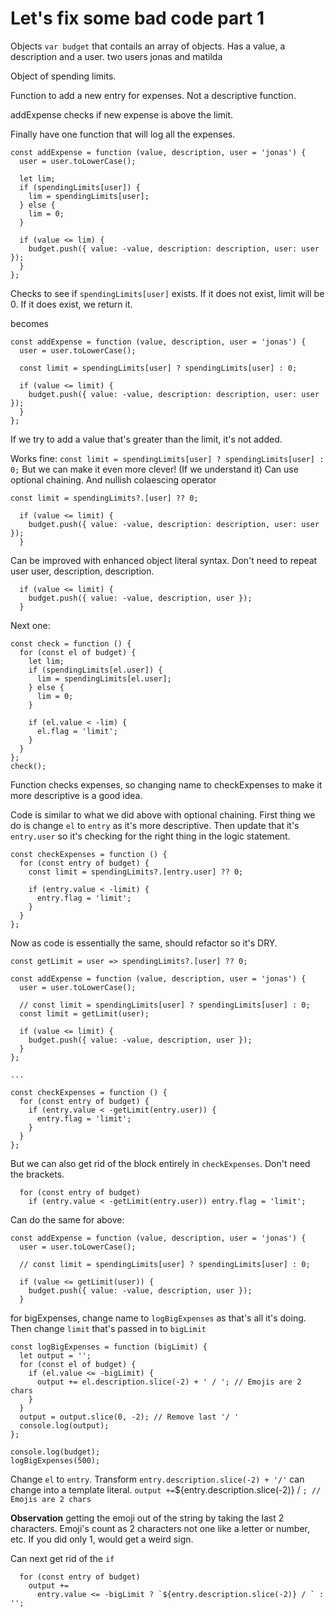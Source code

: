 # Let's fix some bad code part 1

Objects `var budget` that contails an array of objects. Has a value, a description and a user. two users jonas and matilda

Object of spending limits.

Function to add a new entry for expenses. Not a descriptive function.

addExpense checks if new expense is above the limit.

Finally have one function that will log all the expenses.

```
const addExpense = function (value, description, user = 'jonas') {
  user = user.toLowerCase();

  let lim;
  if (spendingLimits[user]) {
    lim = spendingLimits[user];
  } else {
    lim = 0;
  }

  if (value <= lim) {
    budget.push({ value: -value, description: description, user: user });
  }
};
```

Checks to see if `spendingLimits[user]` exists. If it does not exist, limit will be 0. If it does exist, we return it.

becomes

```
const addExpense = function (value, description, user = 'jonas') {
  user = user.toLowerCase();

  const limit = spendingLimits[user] ? spendingLimits[user] : 0;

  if (value <= limit) {
    budget.push({ value: -value, description: description, user: user });
  }
};
```

If we try to add a value that's greater than the limit, it's not added.

Works fine: `const limit = spendingLimits[user] ? spendingLimits[user] : 0;`
But we can make it even more clever! (If we understand it) Can use optional chaining. And nullish colaescing operator

`const limit = spendingLimits?.[user] ?? 0;`

```
  if (value <= limit) {
    budget.push({ value: -value, description: description, user: user });
  }
```

Can be improved with enhanced object literal syntax. Don't need to repeat user user, description, description.

```
  if (value <= limit) {
    budget.push({ value: -value, description, user });
  }
```

Next one:

```
const check = function () {
  for (const el of budget) {
    let lim;
    if (spendingLimits[el.user]) {
      lim = spendingLimits[el.user];
    } else {
      lim = 0;
    }

    if (el.value < -lim) {
      el.flag = 'limit';
    }
  }
};
check();
```

Function checks expenses, so changing name to checkExpenses to make it more descriptive is a good idea.

Code is similar to what we did above with optional chaining. First thing we do is change `el` to `entry` as it's more descriptive. Then update that it's `entry.user` so it's checking for the right thing in the logic statement.

```
const checkExpenses = function () {
  for (const entry of budget) {
    const limit = spendingLimits?.[entry.user] ?? 0;

    if (entry.value < -limit) {
      entry.flag = 'limit';
    }
  }
};
```

Now as code is essentially the same, should refactor so it's DRY.

```
const getLimit = user => spendingLimits?.[user] ?? 0;

const addExpense = function (value, description, user = 'jonas') {
  user = user.toLowerCase();

  // const limit = spendingLimits[user] ? spendingLimits[user] : 0;
  const limit = getLimit(user);

  if (value <= limit) {
    budget.push({ value: -value, description, user });
  }
};

...

const checkExpenses = function () {
  for (const entry of budget) {
    if (entry.value < -getLimit(entry.user)) {
      entry.flag = 'limit';
    }
  }
};
```

But we can also get rid of the block entirely in `checkExpenses`. Don't need the brackets.

```
  for (const entry of budget)
    if (entry.value < -getLimit(entry.user)) entry.flag = 'limit';
```

Can do the same for above:

```
const addExpense = function (value, description, user = 'jonas') {
  user = user.toLowerCase();

  // const limit = spendingLimits[user] ? spendingLimits[user] : 0;

  if (value <= getLimit(user)) {
    budget.push({ value: -value, description, user });
  }
```

for bigExpenses, change name to `logBigExpenses` as that's all it's doing. Then change `limit` that's passed in to `bigLimit`

```
const logBigExpenses = function (bigLimit) {
  let output = '';
  for (const el of budget) {
    if (el.value <= -bigLimit) {
      output += el.description.slice(-2) + ' / '; // Emojis are 2 chars
    }
  }
  output = output.slice(0, -2); // Remove last '/ '
  console.log(output);
};

console.log(budget);
logBigExpenses(500);
```

Change `el` to `entry`. Transform `entry.description.slice(-2) + '/'` can change into a template literal.
`output +=`${entry.description.slice(-2)} / `; // Emojis are 2 chars`

**Observation** getting the emoji out of the string by taking the last 2 characters. Emoji's count as 2 characters not one like a letter or number, etc. If you did only 1, would get a weird sign.

Can next get rid of the `if`

```
  for (const entry of budget)
    output +=
      entry.value <= -bigLimit ? `${entry.description.slice(-2)} / ` : '';

```
